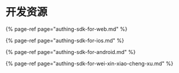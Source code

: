 # 开发资源

{% page-ref page="authing-sdk-for-web.md" %}

{% page-ref page="authing-sdk-for-ios.md" %}

{% page-ref page="authing-sdk-for-android.md" %}

{% page-ref page="authing-sdk-for-wei-xin-xiao-cheng-xu.md" %}



